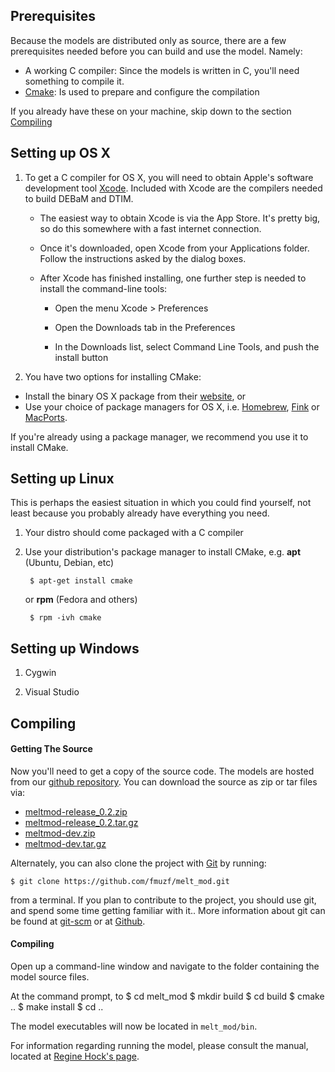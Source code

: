 Prerequisites
-------------
Because the models are distributed only as source, there are a few
prerequisites needed before you can build and use the model. Namely:

* A working C compiler: Since the models is written in C, you'll need
    something to compile it.
* [Cmake](www.cmake.org): Is used to prepare and configure the compilation 

If you already have these on your machine, skip down to the section 
[Compiling](#compiling)


Setting up OS X
---------------

1. To get a C compiler for OS X, you will need to obtain 
Apple's software development tool [Xcode](https://developer.apple.com/xcode/).
Included with Xcode are the compilers needed to build DEBaM and DTIM.
    
    * The easiest way to obtain Xcode is via the App Store. It's pretty big,
    so do this somewhere with a fast internet connection. 

    * Once it's downloaded, open Xcode from your Applications folder.
    Follow the instructions asked by the dialog boxes.

    * After Xcode has finished installing, one further step is needed to install
    the command-line tools:

        - Open the menu Xcode > Preferences
        
        - Open the Downloads tab in the Preferences
        
        - In the Downloads list, select Command Line Tools, and push the
        install button
         

2. You have two options for installing CMake: 

* Install the binary OS X package from their
 [website](http://www.cmake.org/cmake/resources/software.html),
or 
* Use your choice of package managers for OS X, i.e. [Homebrew](mxcl.github.com/homebrew/),
[Fink](http://www.finkproject.org/) or [MacPorts](http://www.macports.org/).

If you're already using a package manager, we recommend you use it to install
CMake.


Setting up Linux
----------------
This is perhaps the easiest situation in which you could find yourself,
not least because you probably already have everything you need.

1. Your distro should come packaged with a C compiler
2. Use your distribution's package manager to install CMake, e.g. __apt__ 
(Ubuntu, Debian, etc)

        $ apt-get install cmake

    or __rpm__ (Fedora and others)
        
        $ rpm -ivh cmake

Setting up Windows
---------------------------
1. Cygwin

2. Visual Studio


Compiling
---------

#### Getting The Source

Now you'll need to get a copy of the source code. 
The models are hosted from our [github repository]({{%page.repo%}}).
You can download the source as zip or tar files via:
-   [meltmod-release\_0.2.zip]({{%page.repo%}}/zipball/release_0.2)
-   [meltmod-release\_0.2.tar.gz]({{%page.repo%}}/tarball/release_0.2)
-   [meltmod-dev.zip]({{%page.repo%}}/zipball/dev)
-   [meltmod-dev.tar.gz]({{%page.repo%}}/tarball/dev)

Alternately, you can also clone the project with [Git](http://git-scm.com) by
running:

    $ git clone https://github.com/fmuzf/melt_mod.git

from a terminal. If you plan to contribute to the
project, you should use git, and spend some time getting
familiar with it.. More information about git can be
found at [git-scm](http://git-scm.com/) or at 
[Github](help.github.com/articles/).


#### Compiling

Open up a command-line window and navigate to the folder containing the 
model source files.

At the command prompt, to
    $ cd melt_mod
    $ mkdir build
    $ cd build
    $ cmake ..
    $ make install
    $ cd ..

The model executables will now be located in ```melt_mod/bin```.

For information regarding running the model, please consult
the manual, located at [Regine Hock's page](http://gi.alaska.edu/~regine/meltmodel).

